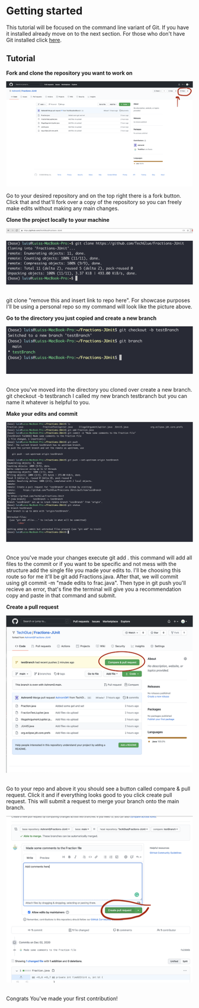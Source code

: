 # Getting started

This tutorial will be focused on the command line variant of Git. If you have it installed already move on to the next section. For those who don't have Git installed click [here](https://git-scm.com/downloads " Download Link for the command line ver.").

<h2> Tutorial</h2>

**Fork and clone the repository you want to work on**

![step1](images/Step1.png)
  
 Go to your desired repository and on the top right there is a fork button. Click that and that'll fork over a copy of the repository so you can freely make edits without making any main changes.
  
**Clone the project locally to your machine**

  ![step2](images/Step2.png)
  <br>
  <br>
  <img src="images/Step 3.png">

<p><br>git clone "remove this and insert link to repo here". For showcase purposes I'll be using a personal repo so my command will look like the picture above.</p>

**Go to the directory you just copied and create a new branch**

  <img src="images/Step 4.png">

</p><br>Once you've moved into the directory you cloned over create a new branch. git checkout -b testbranch I called my new branch testbranch but you can name it whatever is helpful to you.</p>

**Make your edits and commit**

  <img src="images/Step 5.png">

</p></br> Once you've made your changes execute git add . this command will add all files to the commit or if you want to be specific and not mess with the structure add the single file you made your edits to. I'll be choosing this route so for me it'll be git add Fractions.java. After that, we will commit using git commit -m "made edits to frac.java". Then type in git push you'll recieve an error, that's fine the terminal will give you a recommendation copy and paste in that command and submit.</p>

**Create a pull request**

  <img src="images/Step 6 .png">
  <p><br> Go to your repo and above it you should see a button called compare & pull request. Click it and if everything looks good to you click create pull request. This will submit a request to merge your branch onto the main branch.</p>
  <img src="images/Step 7.png">

<p><br> Congrats You've made your first contribution!</p>
